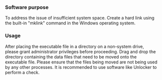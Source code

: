 ### Software purpose
To address the issue of insufficient system space. Create a hard link using the built-in "mklink" command in the Windows operating system.

### Usage
After placing the executable file in a directory on a non-system drive, please grant administrator privileges before proceeding. Drag and drop the directory containing the data files that need to be moved onto the executable file. Please ensure that the files being moved are not being used by any other processes. It is recommended to use software like Unlocker to perform a check.